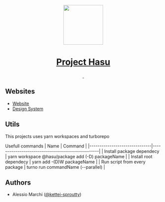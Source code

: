 <p align="center">
  <a href="https://www.projecthasu.com">
    <img src="https://www.projecthasu.com/icons/favicon-192x192.png" height="128">
    <h1 align="center">Project Hasu</h1>
  </a>
</p>

<p align="center">
  <a aria-label="Design System" href="https://projecthasu.com">
    <img alt="" src="https://therealsujitk-vercel-badge.vercel.app/?app=project-hasu">
  </a>
  <a aria-label="Tests" href="https://github.com/kettei-sproutty/projecthasu-tests/actions/workflows/test.yml/">
    <img alt="" src="https://github.com/kettei-sproutty/projecthasu-tests/actions/workflows/test.yml/badge.svg">
  </a>
</p>

## Websites

- [Website](https://projecthasu.com)
- [Design System](https://design.projecthasu.com/?path=/story/input--classic)

## Utils

This projects uses yarn workspaces and turborepo

Usefull commands
| Name | Command |
|-------------------------------|---------------------------------------------------|
| Install package dependecy | yarn workspace @hasu/package add (-D) packageName |
| Install root dependecy | yarn add -(D)W packageName |
| Run script from every package | turno run commandName (--parallel) |

## Authors

- Alessio Marchi ([@kettei-sproutty](https://github.com/kettei-sproutty))
